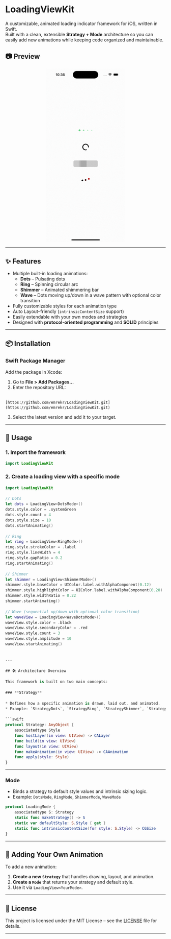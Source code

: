 # LoadingViewKit

A customizable, animated loading indicator framework for iOS, written in Swift.  
Built with a clean, extensible **Strategy + Mode** architecture so you can easily add new animations while keeping code organized and maintainable.

## 📷 Preview

<p align="center">
  <img src="assets/demo.gif" alt="Demo" width="250"/>
</p>

---

## ✨ Features

- Multiple built-in loading animations:
  - **Dots** – Pulsating dots
  - **Ring** – Spinning circular arc
  - **Shimmer** – Animated shimmering bar
  - **Wave** – Dots moving up/down in a wave pattern with optional color transition
- Fully customizable styles for each animation type
- Auto Layout–friendly (`intrinsicContentSize` support)
- Easily extendable with your own modes and strategies
- Designed with **protocol-oriented programming** and **SOLID** principles

---

## 📦 Installation

### Swift Package Manager

Add the package in Xcode:

1. Go to **File > Add Packages...**
2. Enter the repository URL:

```

[https://github.com/emrekr/LoadingViewKit.git](https://github.com/emrekr/LoadingViewKit.git)

````

3. Select the latest version and add it to your target.

---

## 🚀 Usage

### 1. Import the framework

```swift
import LoadingViewKit
````

### 2. Create a loading view with a specific mode

```swift
import LoadingViewKit

// Dots
let dots = LoadingView<DotsMode>()
dots.style.color = .systemGreen
dots.style.count = 4
dots.style.size = 10
dots.startAnimating()

// Ring
let ring = LoadingView<RingMode>()
ring.style.strokeColor = .label
ring.style.lineWidth = 4
ring.style.gapRatio = 0.2
ring.startAnimating()

// Shimmer
let shimmer = LoadingView<ShimmerMode>()
shimmer.style.baseColor = UIColor.label.withAlphaComponent(0.12)
shimmer.style.highlightColor = UIColor.label.withAlphaComponent(0.28)
shimmer.style.widthRatio = 0.22
shimmer.startAnimating()

// Wave (sequential up/down with optional color transition)
let waveView = LoadingView<WaveDotsMode>()
waveView.style.color = .black
waveView.style.secondaryColor = .red
waveView.style.count = 3
waveView.style.amplitude = 10
waveView.startAnimating()


---

## 🛠 Architecture Overview

This framework is built on two main concepts:

### **Strategy**

* Defines how a specific animation is drawn, laid out, and animated.
* Example: `StrategyDots`, `StrategyRing`, `StrategyShimmer`, `StrategyWave`

```swift
protocol Strategy: AnyObject {
    associatedtype Style
    func hostLayer(in view: UIView) -> CALayer
    func build(in view: UIView)
    func layout(in view: UIView)
    func makeAnimation(in view: UIView) -> CAAnimation
    func apply(style: Style)
}
```

---

### **Mode**

* Binds a strategy to default style values and intrinsic sizing logic.
* Example: `DotsMode`, `RingMode`, `ShimmerMode`, `WaveMode`

```swift
protocol LoadingMode {
    associatedtype S: Strategy
    static func makeStrategy() -> S
    static var defaultStyle: S.Style { get }
    static func intrinsicContentSize(for style: S.Style) -> CGSize
}
```

---

## 🧩 Adding Your Own Animation

To add a new animation:

1. **Create a new `Strategy`** that handles drawing, layout, and animation.
2. **Create a `Mode`** that returns your strategy and default style.
3. Use it via `LoadingView<YourMode>`.

---

## 📄 License

This project is licensed under the MIT License – see the [LICENSE](LICENSE) file for details.

---
